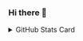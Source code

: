 ### Hi there 👋
<details>
<summary>GitHub Stats Card</summary>
<br>
[![Anurag's GitHub stats](https://github-readme-stats.vercel.app/api?username=dbatrakov1)](https://github.com/anuraghazra/github-readme-stats)
</details>
<!--
**dbatrakov1/dbatrakov1** is a ✨ _special_ ✨ repository because its `README.md` (this file) appears on your GitHub profile.

Here are some ideas to get you started:

- 🔭 I’m currently working on ...
- 🌱 I’m currently learning ...
- 👯 I’m looking to collaborate on ...
- 🤔 I’m looking for help with ...
- 💬 Ask me about ...
- 📫 How to reach me: ...
- 😄 Pronouns: ...
- ⚡ Fun fact: ...
-->
